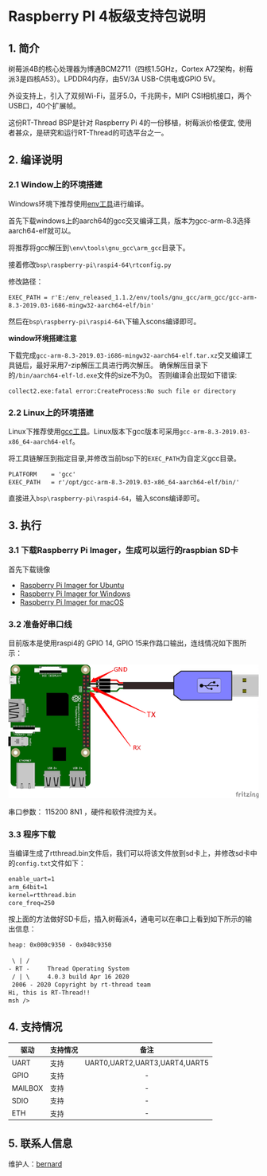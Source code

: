 # Raspberry PI 4板级支持包说明

## 1. 简介

树莓派4B的核心处理器为博通BCM2711（四核1.5GHz，Cortex A72架构，树莓派3是四核A53）。LPDDR4内存，由5V/3A USB-C供电或GPIO 5V。

外设支持上，引入了双频Wi-Fi，蓝牙5.0，千兆网卡，MIPI CSI相机接口，两个USB口，40个扩展帧。

这份RT-Thread BSP是针对 Raspberry Pi 4的一份移植，树莓派价格便宜, 使用者甚众，是研究和运行RT-Thread的可选平台之一。


## 2. 编译说明



### 2.1 Window上的环境搭建

Windows环境下推荐使用[env工具](https://www.rt-thread.org/page/download.html)进行编译。

首先下载windows上的aarch64的gcc交叉编译工具，版本为gcc-arm-8.3选择aarch64-elf就可以。

将推荐将gcc解压到`\env\tools\gnu_gcc\arm_gcc`目录下。

接着修改`bsp\raspberry-pi\raspi4-64\rtconfig.py`

修改路径：

```
EXEC_PATH = r'E:/env_released_1.1.2/env/tools/gnu_gcc/arm_gcc/gcc-arm-8.3-2019.03-i686-mingw32-aarch64-elf/bin'
```

然后在`bsp\raspberry-pi\raspi4-64\`下输入scons编译即可。

**window环境搭建注意**

下载完成`gcc-arm-8.3-2019.03-i686-mingw32-aarch64-elf.tar.xz`交叉编译工具链后，最好采用7-zip解压工具进行两次解压。
确保解压目录下的`/bin/aarch64-elf-ld.exe`文件的size不为0。
否则编译会出现如下错误:

```
collect2.exe:fatal error:CreateProcess:No such file or directory
```

### 2.2 Linux上的环境搭建

Linux下推荐使用[gcc工具][2]。Linux版本下gcc版本可采用`gcc-arm-8.3-2019.03-x86_64-aarch64-elf`。

将工具链解压到指定目录,并修改当前bsp下的`EXEC_PATH`为自定义gcc目录。

```
PLATFORM    = 'gcc'
EXEC_PATH   = r'/opt/gcc-arm-8.3-2019.03-x86_64-aarch64-elf/bin/'  
```

直接进入`bsp\raspberry-pi\raspi4-64`，输入scons编译即可。


## 3. 执行

### 3.1 下载**Raspberry Pi Imager**，生成可以运行的raspbian SD卡

首先下载镜像

* [Raspberry Pi Imager for Ubuntu](https://downloads.raspberrypi.org/imager/imager_amd64.deb)
* [Raspberry Pi Imager for Windows](https://downloads.raspberrypi.org/imager/imager.exe)
* [Raspberry Pi Imager for macOS](https://downloads.raspberrypi.org/imager/imager.dmg)

### 3.2 准备好串口线

目前版本是使用raspi4的 GPIO 14, GPIO 15来作路口输出，连线情况如下图所示：

![raspi2](../raspi3-32/figures/raspberrypi-console.png)

串口参数： 115200 8N1 ，硬件和软件流控为关。

### 3.3 程序下载

当编译生成了rtthread.bin文件后，我们可以将该文件放到sd卡上，并修改sd卡中的`config.txt`文件如下：

```
enable_uart=1
arm_64bit=1
kernel=rtthread.bin
core_freq=250
```

按上面的方法做好SD卡后，插入树莓派4，通电可以在串口上看到如下所示的输出信息：

```text
heap: 0x000c9350 - 0x040c9350

 \ | /
- RT -     Thread Operating System
 / | \     4.0.3 build Apr 16 2020
 2006 - 2020 Copyright by rt-thread team
Hi, this is RT-Thread!!
msh />
```

## 4. 支持情况

| 驱动 | 支持情况  |  备注  |
| ------ | ----  | :------:  |
| UART | 支持 | UART0,UART2,UART3,UART4,UART5 |
| GPIO | 支持 | - |
| MAILBOX | 支持 | - |
| SDIO | 支持 | - |
| ETH | 支持 | - |

## 5. 联系人信息

维护人：[bernard][5]

[1]: https://www.rt-thread.org/page/download.html
[2]: https://developer.arm.com/tools-and-software/open-source-software/developer-tools/gnu-toolchain/gnu-a/downloads
[3]: https://downloads.raspberrypi.org/raspbian_lite_latest
[4]: https://etcher.io
[5]: https://github.com/BernardXiong
